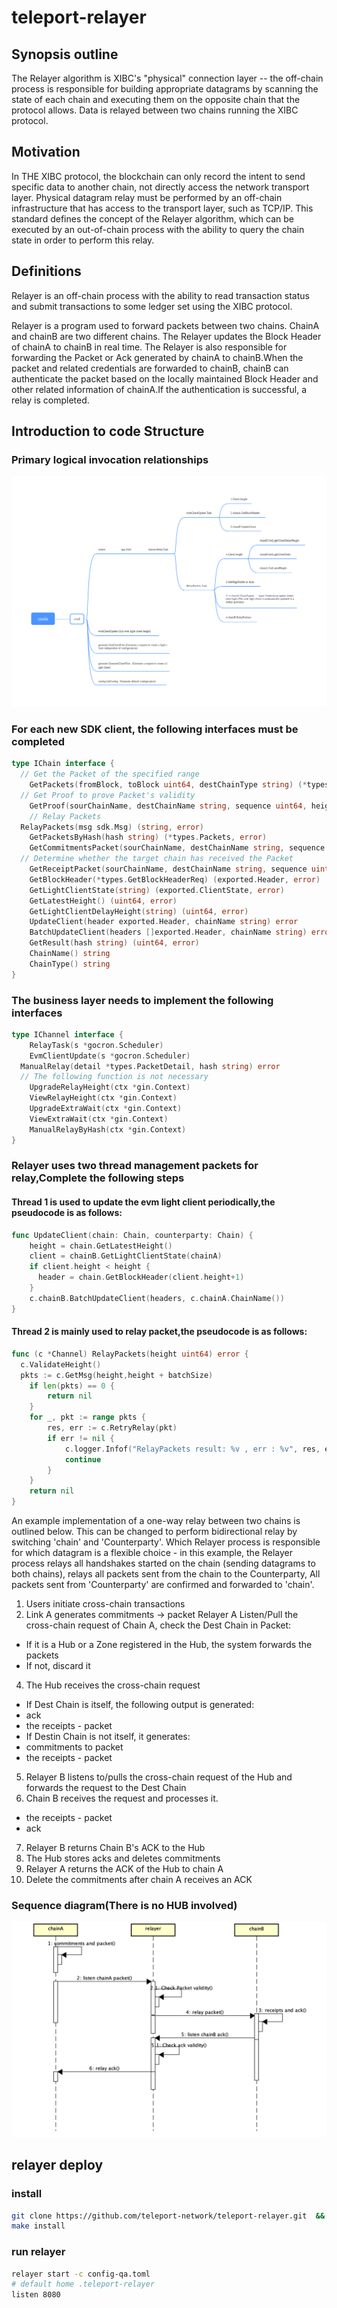 # teleport-relayer

## Synopsis outline

The Relayer algorithm is XIBC's "physical" connection layer -- the off-chain process is responsible for building appropriate datagrams by scanning the state of each chain and executing them on the opposite chain that the protocol allows. Data is relayed between two chains running the XIBC protocol.

## Motivation

In THE XIBC protocol, the blockchain can only record the intent to send specific data to another chain, not directly access the network transport layer. Physical datagram relay must be performed by an off-chain infrastructure that has access to the transport layer, such as TCP/IP. This standard defines the concept of the Relayer algorithm, which can be executed by an out-of-chain process with the ability to query the chain state in order to perform this relay.

## Definitions

Relayer is an off-chain process with the ability to read transaction status and submit transactions to some ledger set using the XIBC protocol.

Relayer is a program used to forward packets between two chains. ChainA and chainB are two different chains. The Relayer updates the Block Header of chainA to chainB in real time. The Relayer is also responsible for forwarding the Packet or Ack generated by chainA to chainB.When the packet and related credentials are forwarded to chainB, chainB can authenticate the packet based on the locally maintained Block Header and other related information of chainA.If the authentication is successful, a relay is completed.

## Introduction to code Structure

### Primary logical invocation relationships

![avatar](teleport-relayer.png)

### For each new SDK client, the following interfaces must be completed

```go
type IChain interface {
  // Get the Packet of the specified range
	GetPackets(fromBlock, toBlock uint64, destChainType string) (*types.Packets, error) 
  // Get Proof to prove Packet's validity
	GetProof(sourChainName, destChainName string, sequence uint64, height uint64, typ string) ([]byte, error)
	// Relay Packets
  RelayPackets(msg sdk.Msg) (string, error)
	GetPacketsByHash(hash string) (*types.Packets, error)
	GetCommitmentsPacket(sourChainName, destChainName string, sequence uint64) error
  // Determine whether the target chain has received the Packet
	GetReceiptPacket(sourChainName, destChainName string, sequence uint64) (bool, error)
	GetBlockHeader(*types.GetBlockHeaderReq) (exported.Header, error)
	GetLightClientState(string) (exported.ClientState, error)
	GetLatestHeight() (uint64, error)
	GetLightClientDelayHeight(string) (uint64, error)
	UpdateClient(header exported.Header, chainName string) error
	BatchUpdateClient(headers []exported.Header, chainName string) error
	GetResult(hash string) (uint64, error)
	ChainName() string
	ChainType() string
}
```

### The business layer needs to implement the following interfaces

```go
type IChannel interface {
	RelayTask(s *gocron.Scheduler)
	EvmClientUpdate(s *gocron.Scheduler)
  ManualRelay(detail *types.PacketDetail, hash string) error
  // The following function is not necessary
	UpgradeRelayHeight(ctx *gin.Context)
	ViewRelayHeight(ctx *gin.Context)
	UpgradeExtraWait(ctx *gin.Context)
	ViewExtraWait(ctx *gin.Context)
	ManualRelayByHash(ctx *gin.Context)
}
```

### Relayer uses two thread management packets for relay,Complete the following steps

#### Thread 1 is used to update the evm light client periodically,the pseudocode is as follows:

```go
func UpdateClient(chain: Chain, counterparty: Chain) {
    height = chain.GetLatestHeight()
    client = chainB.GetLightClientState(chainA)
    if client.height < height {
      header = chain.GetBlockHeader(client.height+1)
    }
    c.chainB.BatchUpdateClient(headers, c.chainA.ChainName())
}
```

#### Thread 2 is mainly used to relay packet,the pseudocode is as follows:

```go
func (c *Channel) RelayPackets(height uint64) error {
  c.ValidateHeight()
  pkts := c.GetMsg(height,height + batchSize)
	if len(pkts) == 0 {
		return nil
	}
	for _, pkt := range pkts {
		res, err := c.RetryRelay(pkt)
		if err != nil {
			c.logger.Infof("RelayPackets result: %v , err : %v", res, err)
			continue
		}
	}
	return nil
}
```

An example implementation of a one-way relay between two chains is outlined below. This can be changed to perform bidirectional relay by switching 'chain' and 'Counterparty'. Which Relayer process is responsible for which datagram is a flexible choice - in this example, the Relayer process relays all handshakes started on the chain (sending datagrams to both chains), relays all packets sent from the chain to the Counterparty, All packets sent from 'Counterparty' are confirmed and forwarded to 'chain'.

1. Users initiate cross-chain transactions
2. Link A generates commitments → packet
Relayer A Listen/Pull the cross-chain request of Chain A, check the Dest Chain in Packet:
- If it is a Hub or a Zone registered in the Hub, the system forwards the packets
- If not, discard it
4. The Hub receives the cross-chain request
- If Dest Chain is itself, the following output is generated:
- ack
- the receipts - packet
- If Destin Chain is not itself, it generates:
- commitments to packet
- the receipts - packet
5. Relayer B listens to/pulls the cross-chain request of the Hub and forwards the request to the Dest Chain
6. Chain B receives the request and processes it.
- the receipts - packet
- ack
7. Relayer B returns Chain B's ACK to the Hub
8. The Hub stores acks and deletes commitments
9. Relayer A returns the ACK of the Hub to chain A
10. Delete the commitments after chain A receives an ACK

### Sequence diagram(There is no HUB involved)

![avatar](relay-packet.png)



## relayer deploy

### install

```bash
git clone https://github.com/teleport-network/teleport-relayer.git  &&  cd  teleport-relayer
make install
```

### run relayer

```bash
relayer start -c config-qa.toml
# default home .teleport-relayer
listen 8080
```